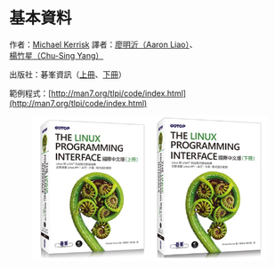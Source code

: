 # 基本資料

作者：[Michael Kerrisk](https://man7.org/) 譯者：[廖明沂（Aaron Liao）](https://applezulab.netdpi.net/)、[楊竹星（Chu-Sing Yang）](https://itlab.ee.ncku.edu.tw/professor.html)

出版社：碁峯資訊（[上冊](http://books.gotop.com.tw/v\_AXP015800)、[下冊](http://books.gotop.com.tw/v\_AXP015900)）

範例程式：[http://man7.org/tlpi/code/index.html](http://man7.org/tlpi/code/index.html)

<figure><img src=".gitbook/assets/EmbeddedImage.png" alt=""><figcaption></figcaption></figure>
